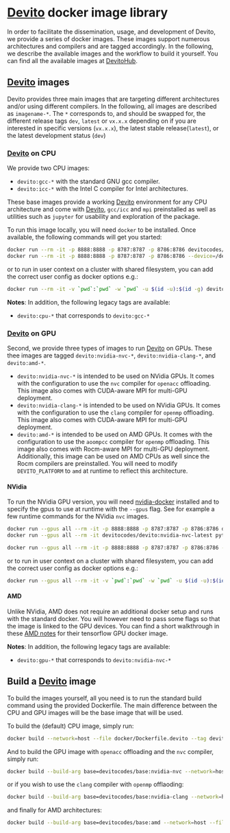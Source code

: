 # [Devito] docker image library

In order to facilitate the dissemination, usage, and development of Devito, we provide a series of docker images. These images support numerous architectures and compilers and are tagged accordingly. In the following, we describe the available images and the workflow to build it yourself. You can find all the available images at [DevitoHub](https://hub.docker.com/r/devitocodes/). 

## [Devito] images

Devito provides three main images that are targeting different architectures and/or using different compilers. In the following, all images are described as `imagename-*`. The `*` corresponds to, and should be swapped for, the different release tags `dev`, `latest` or `vx.x.x` depending on if you are interested in specific versions (`vx.x.x`), the latest stable release(`latest`), or the latest development status (`dev`)

### [Devito] on CPU

We provide two CPU images:
- `devito:gcc-*` with the standard GNU gcc compiler.
- `devito:icc-*` with the Intel C compiler for Intel architectures.

These base images provide a working [Devito] environment for any CPU architecture and come with [Devito], `gcc/icc` and `mpi` preinstalled as well as utilities such as `jupyter` for usability and exploration of the package.

To run this image locally, you will need `docker` to be installed. Once available, the following commands will get you started:

```bash
docker run --rm -it -p 8888:8888 -p 8787:8787 -p 8786:8786 devitocodes/devito:gcc-latest
docker run --rm -it -p 8888:8888 -p 8787:8787 -p 8786:8786 --device=/dev/infiniband/uverbs0 --device=/dev/infiniband/rdma_cm devitocodes/devito:gcc-latest
```

or to run in user context on a cluster with shared filesystem, you can add the correct user config as docker options e.g.:

```bash
docker run --rm -it -v `pwd`:`pwd` -w `pwd` -u $(id -u):$(id -g) devitocodes/devito:gcc-latest python examples/seismic/acoustic/acoustic_example.py
```

**Notes**:
In addition, the following legacy tags are available:

- `devito:cpu-*` that corresponds to `devito:gcc-*`


### [Devito] on GPU

Second, we provide three types of images to run [Devito] on GPUs. These thee images are tagged `devito:nvidia-nvc-*`, `devito:nvidia-clang-*`, and `devito:amd-*`.

- `devito:nvidia-nvc-*` is intended to be used on NVidia GPUs. It comes with the configuration to use the `nvc` compiler for `openacc` offloading. This image also comes with CUDA-aware MPI for multi-GPU deployment.
- `devito:nvidia-clang-*` is intended to be used on NVidia GPUs. It comes with the configuration to use the `clang` compiler for `openmp` offloading. This image also comes with CUDA-aware MPI for multi-GPU deployment.
- `devito:amd-*` is intended to be used on AMD GPUs. It comes with the configuration to use the `aoompcc` compiler for `openmp` offloading. This image also comes with Rocm-aware MPI for multi-GPU deployment. Additionally, this image can be used on AMD CPUs as well since the Rocm compilers are preinstalled. You will need to modify `DEVITO_PLATFORM` to `amd` at runtime to reflect this architecture.

#### NVidia

To run the NVidia GPU version, you will need [nvidia-docker](https://github.com/NVIDIA/nvidia-docker) installed and to specify the gpus to use at runtime with the `--gpus` flag. See for example a few runtime commands for the NVidia `nvc` images.


```bash
docker run --gpus all --rm -it -p 8888:8888 -p 8787:8787 -p 8786:8786 devitocodes/devito:nvidia-nvc-latest
docker run --gpus all --rm -it devitocodes/devito:nvidia-nvc-latest python examples/seismic/acoustic/acoustic_example.py

docker run --gpus all --rm -it -p 8888:8888 -p 8787:8787 -p 8786:8786 --device=/dev/infiniband/uverbs0 --device=/dev/infiniband/rdma_cm  devitocodes/devito:nvidia-nvc-latest
```

or to run in user context on a cluster with shared filesystem, you can add the correct user config as docker options e.g.:

```bash
docker run --gpus all --rm -it -v `pwd`:`pwd` -w `pwd` -u $(id -u):$(id -g) devitocodes/devito:nvidia-nvc-latest python examples/seismic/acoustic/acoustic_example.py
```


#### AMD

Unlike NVidia, AMD does not require an additional docker setup and runs with the standard docker. You will however need to pass some flags so that the image is linked to the GPU devices. You can find a short walkthrough in these [AMD notes](https://developer.amd.com/wp-content/resources/ROCm%20Learning%20Centre/chapter5/Chapter5.3_%20KerasMultiGPU_ROCm.pdf) for their tensorflow GPU docker image.


**Notes**:
In addition, the following legacy tags are available:

- `devito:gpu-*` that corresponds to `devito:nvidia-nvc-*`


## Build a [Devito] image

To build the images yourself, all you need is to run the standard build command using the provided Dockerfile. The main difference between the CPU and GPU images will be the base image that will be used.


To build the (default) CPU image, simply run:

```bash
docker build --network=host --file docker/Dockerfile.devito --tag devito .
```

And to build the GPU image with `openacc` offloading and the `nvc` compiler, simply run:

```bash
docker build --build-arg base=devitocodes/base:nvidia-nvc --network=host --file docker/Dockerfile.devito --tag devito .
```

or if you wish to use the `clang` compiler with `openmp` offlaoding:

```bash
docker build --build-arg base=devitocodes/base:nvidia-clang --network=host --file docker/Dockerfile --tag devito .
```

and finally for AMD architectures:

```bash
docker build --build-arg base=devitocodes/base:amd --network=host --file docker/Dockerfile --tag devito .
```


[Devito]:https://github.com/devitocodes/devito